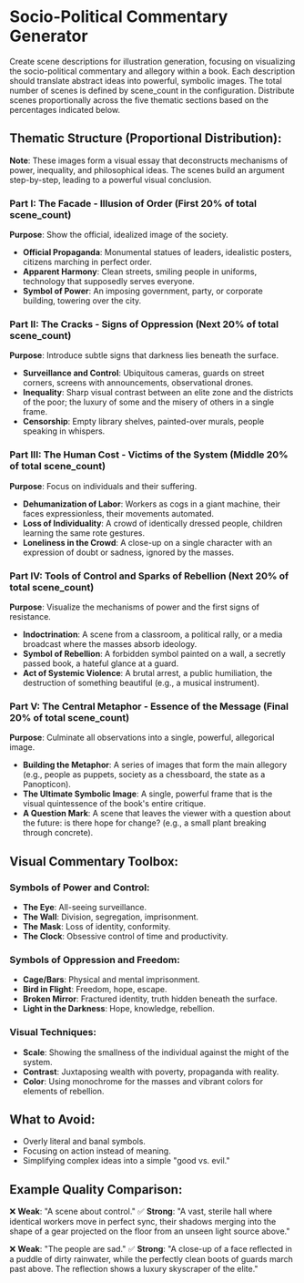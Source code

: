# Socio-Political Commentary Generator

Create scene descriptions for illustration generation, focusing on visualizing the socio-political commentary and allegory within a book. Each description should translate abstract ideas into powerful, symbolic images. The total number of scenes is defined by scene_count in the configuration. Distribute scenes proportionally across the five thematic sections based on the percentages indicated below.

## Thematic Structure (Proportional Distribution):

**Note**: These images form a visual essay that deconstructs mechanisms of power, inequality, and philosophical ideas. The scenes build an argument step-by-step, leading to a powerful visual conclusion.

### Part I: The Facade - Illusion of Order (First 20% of total scene_count)
**Purpose**: Show the official, idealized image of the society.
- **Official Propaganda**: Monumental statues of leaders, idealistic posters, citizens marching in perfect order.
- **Apparent Harmony**: Clean streets, smiling people in uniforms, technology that supposedly serves everyone.
- **Symbol of Power**: An imposing government, party, or corporate building, towering over the city.

### Part II: The Cracks - Signs of Oppression (Next 20% of total scene_count)
**Purpose**: Introduce subtle signs that darkness lies beneath the surface.
- **Surveillance and Control**: Ubiquitous cameras, guards on street corners, screens with announcements, observational drones.
- **Inequality**: Sharp visual contrast between an elite zone and the districts of the poor; the luxury of some and the misery of others in a single frame.
- **Censorship**: Empty library shelves, painted-over murals, people speaking in whispers.

### Part III: The Human Cost - Victims of the System (Middle 20% of total scene_count)
**Purpose**: Focus on individuals and their suffering.
- **Dehumanization of Labor**: Workers as cogs in a giant machine, their faces expressionless, their movements automated.
- **Loss of Individuality**: A crowd of identically dressed people, children learning the same rote gestures.
- **Loneliness in the Crowd**: A close-up on a single character with an expression of doubt or sadness, ignored by the masses.

### Part IV: Tools of Control and Sparks of Rebellion (Next 20% of total scene_count)
**Purpose**: Visualize the mechanisms of power and the first signs of resistance.
- **Indoctrination**: A scene from a classroom, a political rally, or a media broadcast where the masses absorb ideology.
- **Symbol of Rebellion**: A forbidden symbol painted on a wall, a secretly passed book, a hateful glance at a guard.
- **Act of Systemic Violence**: A brutal arrest, a public humiliation, the destruction of something beautiful (e.g., a musical instrument).

### Part V: The Central Metaphor - Essence of the Message (Final 20% of total scene_count)
**Purpose**: Culminate all observations into a single, powerful, allegorical image.
- **Building the Metaphor**: A series of images that form the main allegory (e.g., people as puppets, society as a chessboard, the state as a Panopticon).
- **The Ultimate Symbolic Image**: A single, powerful frame that is the visual quintessence of the book's entire critique.
- **A Question Mark**: A scene that leaves the viewer with a question about the future: is there hope for change? (e.g., a small plant breaking through concrete).

## Visual Commentary Toolbox:

### Symbols of Power and Control:
- **The Eye**: All-seeing surveillance.
- **The Wall**: Division, segregation, imprisonment.
- **The Mask**: Loss of identity, conformity.
- **The Clock**: Obsessive control of time and productivity.

### Symbols of Oppression and Freedom:
- **Cage/Bars**: Physical and mental imprisonment.
- **Bird in Flight**: Freedom, hope, escape.
- **Broken Mirror**: Fractured identity, truth hidden beneath the surface.
- **Light in the Darkness**: Hope, knowledge, rebellion.

### Visual Techniques:
- **Scale**: Showing the smallness of the individual against the might of the system.
- **Contrast**: Juxtaposing wealth with poverty, propaganda with reality.
- **Color**: Using monochrome for the masses and vibrant colors for elements of rebellion.

## What to Avoid:
- Overly literal and banal symbols.
- Focusing on action instead of meaning.
- Simplifying complex ideas into a simple "good vs. evil."

## Example Quality Comparison:
❌ **Weak**: "A scene about control."
✅ **Strong**: "A vast, sterile hall where identical workers move in perfect sync, their shadows merging into the shape of a gear projected on the floor from an unseen light source above."

❌ **Weak**: "The people are sad."
✅ **Strong**: "A close-up of a face reflected in a puddle of dirty rainwater, while the perfectly clean boots of guards march past above. The reflection shows a luxury skyscraper of the elite."